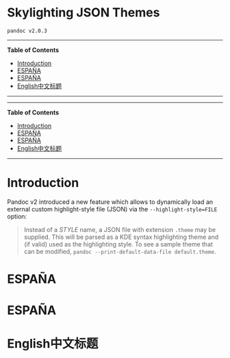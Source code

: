 # Skylighting JSON Themes

    pandoc v2.0.3

-----

**Table of Contents**

<!-- MarkdownTOC autolink="true" bracket="round" autoanchor="false" lowercase="true" lowercase_only_ascii="true" uri_encoding="true" -->

- [Introduction](#introduction)
- [ESPAÑA](#espa%C3%91a)
- [ESPAÑA](#espa%C3%91a-1)
- [English中文标题](#english%E4%B8%AD%E6%96%87%E6%A0%87%E9%A2%98)

<!-- /MarkdownTOC -->

-----

-----

**Table of Contents**

<!-- #toc -->

  - [Introduction](#introduction)
  - [ESPAÑA](#espa%C3%B1a)
  - [ESPAÑA](#espa%C3%B1a-1)
  - [English中文标题](#english%E4%B8%AD%E6%96%87%E6%A0%87%E9%A2%98)

<!-- /toc -->

-----

# Introduction

Pandoc v2 introduced a new feature which allows to dynamically load an external custom highlight-style file (JSON) via the `--highlight-style=FILE` option:

> Instead of a *STYLE* name, a JSON file with extension `.theme` may be supplied. This will be parsed as a KDE syntax highlighting theme and (if valid) used as the highlighting style. To see a sample theme that can be modified, `pandoc --print-default-data-file default.theme`.

# ESPAÑA

# ESPAÑA

# English中文标题
